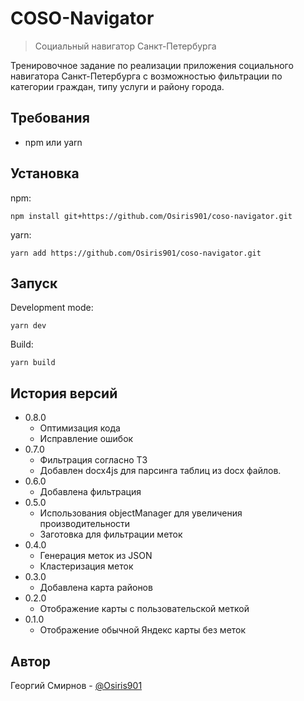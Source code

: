 # COSO-Navigator
> Социальный навигатор Санкт-Петербурга

Тренировочное задание по реализации приложения социального навигатора Санкт-Петербурга с возможностью фильтрации по категории граждан, типу услуги и району города.

## Требования
* npm или yarn

## Установка
npm:
```
npm install git+https://github.com/Osiris901/coso-navigator.git
```
yarn:
```
yarn add https://github.com/Osiris901/coso-navigator.git
```

## Запуск
Development mode:
```
yarn dev
```
Build:
```
yarn build
```

## История версий
* 0.8.0
  * Оптимизация кода
  * Исправление ошибок
* 0.7.0
  * Фильтрация согласно ТЗ
  * Добавлен docx4js для парсинга таблиц из docx файлов.
* 0.6.0
  * Добавлена фильтрация
* 0.5.0
  * Использования objectManager для увеличения производительности
  * Заготовка для фильтрации меток
* 0.4.0
  * Генерация меток из JSON
  * Кластеризация меток
* 0.3.0
  * Добавлена карта районов
* 0.2.0
  * Отображение карты с пользовательской меткой
* 0.1.0 
  * Отображение обычной Яндекс карты без меток

## Автор
Георгий Смирнов - [@Osiris901](https://github.com/Osiris901)